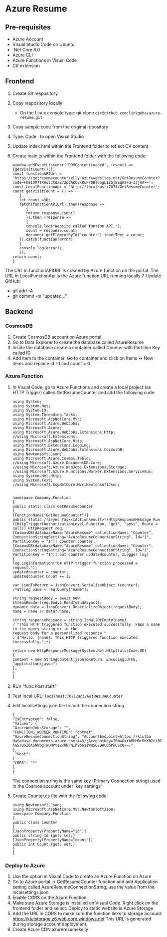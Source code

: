 # Azure Resume

## Pre-requisites

- Azure Account
- Visual Studio Code on Ubuntu
- .Net Core 6.0
- Azure CLI
- Azure Functions in Visual Code
- C# extension

## Frontend

1. Create Git respository
2. Copy respository locally
   - On the Linux console type: git clone `git@github.com:linkgoba/azure-resume.git`
3. Copy sample code from the original repository
4. Type: Code . to open Visual Studio
5. Update index.html within the Frontend folder to reflect CV content
6. Create main.js within the Frontend folder with the following code:

   ```
   window.addEventListener('DOMContentLoaded', (event) => {getVisitCount();}) 
   const functionAPIUrl = 'https://getresumecounterkelly.azurewebsites.net/GetResumeCounter?code=Fk81OM7TRAulctda272poAkCvKRuPr0Bs6ogLI2SjBEqAzFu-IzjnA==';  
   const LocalFunctionApi = 'http://localhost:7071/GetResumeCounter'; 
   const getVisitCount = () =>
      {
      let count =30;
      fetch(functionAPIUrl).then(response =>
         { 
         return response.json() 
         }).then (response =>
         { 
         console.log("Website called funtion API."); 
         count = response.count; 
         document.getElementById("counter").innerText = count; 
      }).catch(function(error)
      { 
      console.log(error); 
      }); 
   return count; 
   } 
   ```
The URL in functionAPIURL is created by Azure function on the portal. 
The URL in LocalFunctionApi is the Azure function URL running locally
7. Update GitHub:
   - git add -A
   - git commit -m "updated..."

## Backend

### CosmosDB

1. Create CosmosDB account on Azure portal.
2. Go to Data Explorer to create the database called AzureResume
3. Inside the database create a container called Counter with Partition Key called ID
4. Add item to the container. Go to container and click on Items -> New items and replace id =1 and count = 0

### Azure Function

1. In Visual Code, go to Azure Functions and create a local project (as HTTP Trigger) called GetResumeCounter and add the following code:

   ```
   using System; 
   using System.Net; 
   using System.IO; 
   using System.Threading.Tasks; 
   using Microsoft.AspNetCore.Mvc; 
   using Microsoft.Azure.WebJobs; 
   using Microsoft.Azure; 
   using Microsoft.Azure.WebJobs.Extensions.Http; 
   //using Microsoft.Extensions; 
   using Microsoft.AspNetCore.Http; 
   using Microsoft.Extensions.Logging; 
   using Microsoft.Azure.WebJobs.Extensions.CosmosDB; 
   using Newtonsoft.Json; 
   using Microsoft.Azure.Cosmos.Table; 
   //using Microsoft.Azure.DocumentDB.Core; 
   //using Microsoft.Azure.WebJobs.Extensions.Storage; 
   //using Microsoft.Azure.Functions.Worker.Extensions.ServiceBus; 
   using System.Net.Http; 
   using System.Text; 
   //using Microsoft.AspNetCore.Mvc.NewtonsoftJson; 


   namespace Company.Function    
   { 
   public static class GetResumeCounter 
   { 
   [FunctionName("GetResumeCounter")] 
   public static /*async Task<IActionResult>*/HttpResponseMessage Run 
   ([HttpTrigger(AuthorizationLevel.Function, "get", "post", Route = null)] HttpRequest req, [CosmosDB(databaseName:"AzureResume",collectionName: "Counter", ConnectionStringSetting="AzureResumeConnectionString", Id="1", PartitionKey = "1")] Counter counter, [CosmosDB(databaseName:"AzureResume",collectionName: "Counter", ConnectionStringSetting="AzureResumeConnectionString", Id="1", PartitionKey = "1")] out Counter updatedcounter, ILogger log) 
   { 
   log.LogInformation("C# HTTP trigger function processed a request."); 
   updatedcounter = counter; 
   updatedcounter.Count += 1;

   var jsonToReturn = JsonConvert.SerializeObject (counter); 
   /*string name = req.Query["name"];

   string requestBody = await new StreamReader(req.Body).ReadToEndAsync(); 
   dynamic data = JsonConvert.DeserializeObject(requestBody); 
   name = name ?? data?.name;

   string responseMessage = string.IsNullOrEmpty(name) 
   ? "This HTTP triggered function executed successfully. Pass a name in the query string or in the
   request body for a personalized response." 
   : $"Hello, {name}. This HTTP triggered function executed successfully.";*/

   return new HttpResponseMessage(System.Net.HttpStatusCode.OK) 
   { 
   Content = new StringContent(jsonToReturn, Encoding.UTF8, "application/jason") 
   }; 
   } 
   }
   ```

2. RUn "func host start"
3. Test local URL: `localhost:7071/api/GetResumeCounter`
4. Edit localsettings.json file to add the connection string

   ```
   { 
   "IsEncrypted": false, 
   "Values": { 
   "AzureWebJobsStorage": "", 
   "FUNCTIONS_WORKER_RUNTIME": "dotnet", 
   "AzureResumeConnectionString": "AccountEndpoint=https://kiutba
   database.documents.azure.com:443/;AccountKey=IRmwOxtbMHMRrRKXb2tiBC5gqRz7oS3jdXGh
   hGS7Q6Z6ASHkbgTWuMPt12xhNPNIh9bs1iWR5G7DACDbPkCSxQ==;" 
   }, 
    "Host": 
   { 
   "CORS": "*" 
   } 
   }
   ```
   The connection string is the same key (Primary Connection string) used in the Cosmos account under 'key settings'

5. Create Counter.cs file with the following code:

   ```
   using Newtonsoft.Json; 
   using Microsoft.AspNetCore.Mvc.NewtonsoftJson; 
   namespace Company.Function 
   { 
   public class Counter 
   { 
   [JsonProperty(PropertyName="id")] 
   public string Id {get; set;} 
   [JsonProperty(PropertyName="count")] 
   public int Count {get; set;} 
   } 
   }
   ```

### Deploy to Azure

1. Use the option in Visual Code to create an Azure Function on Azure 
2. Go to Azure portal -> GetResumeCounter function and add Application setting called AzureResumeConnectionString, use the value from the localsettings.json.
3. Enable CORS on the Azure Function
4. Make sure Azure Storage is installed on Visual Code. Right click on the frontend folder  and select: Deploy to static website ia Azure Storage 
5. Add the URL in CORS to make sure the function links to storage account: https://kiutstorage.z6.web.core.windows.net This URL is generated during storage account deployment. 
6. Create Azure CDN azureresumekelly 
   
